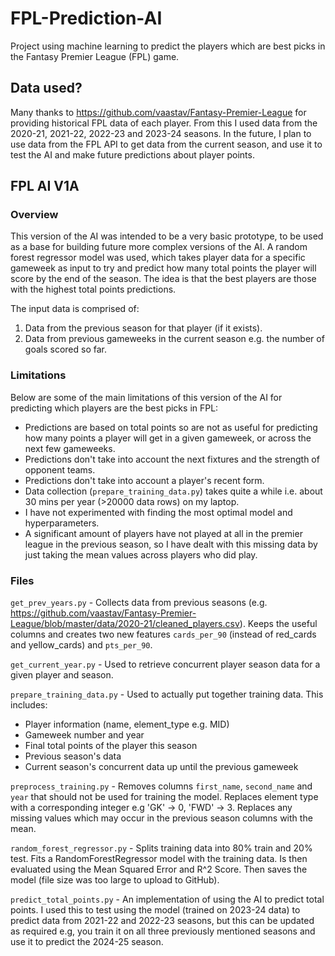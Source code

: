 # FPL-Prediction-AI
Project using machine learning to predict the players which are best picks in the Fantasy Premier League (FPL) game.

## Data used?
Many thanks to https://github.com/vaastav/Fantasy-Premier-League for providing historical FPL data of each player. From this I used data from the 2020-21, 2021-22, 2022-23 and 2023-24 seasons. In the future, I plan to use data from the FPL API to get data from the current season, and use it to test the AI and make future predictions about player points.

## FPL AI V1A
### Overview
This version of the AI was intended to be a very basic prototype, to be used as a base for building future more complex versions of the AI. A random forest regressor model was used, which takes player data for a specific gameweek as input to try and predict how many total points the player will score by the end of the season. The idea is that the best players are those with the highest total points predictions. 

The input data is comprised of:
1. Data from the previous season for that player (if it exists).
2. Data from previous gameweeks in the current season e.g. the number of goals scored so far.
### Limitations
Below are some of the main limitations of this version of the AI for predicting which players are the best picks in FPL:
- Predictions are based on total points so are not as useful for predicting how many points a player will get in a given gameweek, or across the next few gameweeks.
- Predictions don't take into account the next fixtures and the strength of opponent teams.
- Predictions don't take into account a player's recent form.
- Data collection (`prepare_training_data.py`) takes quite a while i.e. about 30 mins per year (>20000 data rows) on my laptop.
- I have not experimented with finding the most optimal model and hyperparameters.
- A significant amount of players have not played at all in the premier league in the previous season, so I have dealt with this missing data by just taking the mean values across players who did play.
### Files
`get_prev_years.py` - Collects data from previous seasons (e.g. https://github.com/vaastav/Fantasy-Premier-League/blob/master/data/2020-21/cleaned_players.csv). Keeps the useful columns and creates two new features `cards_per_90` (instead of red_cards and yellow_cards) and `pts_per_90`.

`get_current_year.py` - Used to retrieve concurrent player season data for a given player and season.

`prepare_training_data.py` - Used to actually put together training data. This includes:
- Player information (name, element_type e.g. MID)
- Gameweek number and year
- Final total points of the player this season
- Previous season's data
- Current season's concurrent data up until the previous gameweek

`preprocess_training.py` - Removes columns `first_name`, `second_name` and `year` that should not be used for training the model. Replaces element type with a corresponding integer e.g 'GK' -> 0, 'FWD' -> 3. Replaces any missing values which may occur in the previous season columns with the mean.

`random_forest_regressor.py` - Splits training data into 80% train and 20% test. Fits a RandomForestRegressor model with the training data. Is then evaluated using the Mean Squared Error and R^2 Score. Then saves the model (file size was too large to upload to GitHub).

`predict_total_points.py` - An implementation of using the AI to predict total points. I used this to test using the model (trained on 2023-24 data) to predict data from 2021-22 and 2022-23 seasons, but this can be updated as required e.g, you train it on all three previously mentioned seasons and use it to predict the 2024-25 season.
